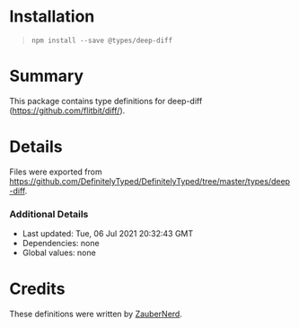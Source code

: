# Installation
> `npm install --save @types/deep-diff`

# Summary
This package contains type definitions for deep-diff (https://github.com/flitbit/diff/).

# Details
Files were exported from https://github.com/DefinitelyTyped/DefinitelyTyped/tree/master/types/deep-diff.

### Additional Details
 * Last updated: Tue, 06 Jul 2021 20:32:43 GMT
 * Dependencies: none
 * Global values: none

# Credits
These definitions were written by [ZauberNerd](https://github.com/ZauberNerd).
